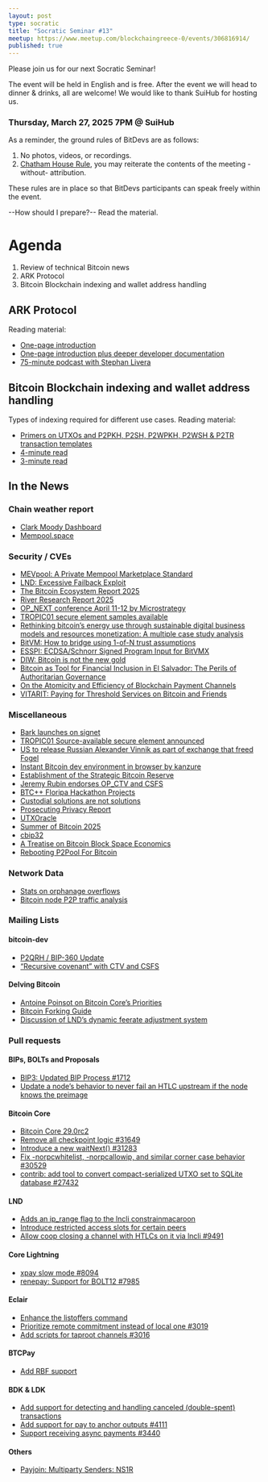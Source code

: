 ```yaml
---
layout: post
type: socratic
title: "Socratic Seminar #13"
meetup: https://www.meetup.com/blockchaingreece-0/events/306816914/
published: true
---
```


Please join us for our next Socratic Seminar!

The event will be held in English and is free. After the event we will head to dinner & drinks, all are welcome! 
We would like to thank SuiHub for hosting us.

### Thursday, March 27, 2025 7PM @ SuiHub

As a reminder, the ground rules of BitDevs are as follows:

1. No photos, videos, or recordings.
2. [Chatham House Rule](https://en.wikipedia.org/wiki/Chatham_House_Rule), you may
   reiterate the contents of the meeting -without- attribution.

These rules are in place so that BitDevs participants can speak freely within the event.

--How should I prepare?--   Read the material.

# Agenda

1. Review of technical Bitcoin news
2. ARK Protocol
3. Bitcoin Blockchain indexing and wallet address handling

## ARK Protocol
Reading material:

* [One-page introduction](https://docs.second.tech/protocol/intro/)
* [One-page introduction plus deeper developer documentation](https://arkdev.info/docs/learn/concepts)
* [75-minute podcast with Stephan Livera](https://www.youtube.com/watch?v=1VSNArCC9yw)

## Bitcoin Blockchain indexing and wallet address handling
Types of indexing required for different use cases.
Reading material:

* [Primers on UTXOs and P2PKH, P2SH, P2WPKH, P2WSH & P2TR transaction templates](https://learnmeabitcoin.com/technical/transaction/utxo)
* [4-minute read](https://bitcoin.stackexchange.com/questions/107619/why-does-bitcoin-core-support-a-transaction-index-but-not-an-address-index)
* [3-minute read](https://bitcoin.stackexchange.com/questions/89008/how-do-i-extract-the-address-from-a-scriptpubkey)


## In the News

### Chain weather report

* [Clark Moody Dashboard](https://dashboard.clarkmoody.com/)
* [Mempool.space](https://mempool.space/graphs/mempool#1m)

### Security / CVEs

* [MEVpool: A Private Mempool Marketplace Standard](https://github.com/mevpool/mevpool/blob/main/mevpool-marketplace.md)  
* [LND: Excessive Failback Exploit](https://morehouse.github.io/lightning/lnd-excessive-failback-exploit/)  
* [The Bitcoin Ecosystem Report 2025](https://epochvc.io/pdf/Epoch-Bitcoin-Ecosystem-Report-2024.pdf)  
* [River Research Report 2025](https://river.com/learn/files/river-bitcoin-adoption-report-2025.pdf)  
* [OP\_NEXT conference April 11-12 by Microstrategy](https://opnext.dev/)  
* [TROPIC01 secure element samples available](https://www.cnx-software.com/2025/03/01/tropic-square-tropic01-is-an-auditable-open-architecture-tamper-proof-risc-v-secure-element-se-for-iot-and-microcontrollers/)  
* [Rethinking bitcoin’s energy use through sustainable digital business models and resources monetization: A multiple case study analysis](https://www.sciencedirect.com/science/article/pii/S2666954425000092)  
* [BitVM: How to bridge using 1-of-N trust assumptions](https://storopoli.com/blog/bitvm/)  
* [ESSPI: ECDSA/Schnorr Signed Program Input for BitVMX](https://bitvmx.org/files/esspi-ecdsa-input-bitvmx.pdf)  
* [DIW: Bitcoin is not the new gold](https://www.diw.de/documents/publikationen/73/diw_01.c.938867.de/dwr-25-09-1.pdf)  
* [Bitcoin as Tool for Financial Inclusion in El Salvador: The Perils of Authoritarian Governance](https://journals.sagepub.com/doi/full/10.1177/1866802X251316902)  
* [On the Atomicity and Efficiency of Blockchain Payment Channels](https://eprint.iacr.org/2025/180)  
* [VITARIT: Paying for Threshold Services on Bitcoin and Friends](https://eprint.iacr.org/2025/174)

### Miscellaneous

* [Bark launches on signet](https://blog.second.tech/try-ark-on-signet/)
* [TROPIC01 Source-available secure element announced](https://tropicsquare.com/tropic01)
* [US to release Russian Alexander Vinnik as part of exchange that freed Fogel](https://www.reuters.com/world/us/us-release-russian-alexander-vinnik-part-exchange-that-freed-fogel-new-york-2025-02-12/)  
* [Instant Bitcoin dev environment in browser by kanzure](https://x.com/kanzure/status/1886849902245736693)  
* [Establishment of the Strategic Bitcoin Reserve](https://www.whitehouse.gov/presidential-actions/2025/03/establishment-of-the-strategic-bitcoin-reserveand-united-states-digital-asset-stockpile/)  
* [Jeremy Rubin endorses OP\_CTV and CSFS](https://x.com/JeremyRubin/status/1895676912401252588)  
* [BTC++ Floripa Hackathon Projects](https://bitcoinplusplus.devpost.com/project-gallery?page=1)  
* [Custodial solutions are not solutions](https://spiralbtc.substack.com/p/custodial-solutions-are-not-solutions)  
* [Prosecuting Privacy Report](https://www.defieducationfund.org/_files/ugd/84ba66_87dfb370e81a4766811bf16e5293c6da.pdf)  
* [UTXOracle](https://utxo.live/oracle/)  
* [Summer of Bitcoin 2025](https://www.summerofbitcoin.org/)  
* [cbip32](https://github.com/jamesob/cbip32)  
* [A Treatise on Bitcoin Block Space Economics](https://blog.lopp.net/treatise-bitcoin-block-space-economics/)  
* [Rebooting P2Pool For Bitcoin](https://blog.opdup.com/2025/02/04/rebooting-p2pool-for-bitcoin.html)

### Network Data

* [Stats on orphanage overflows](https://delvingbitcoin.org/t/stats-on-orphanage-overflows/1421)  
* [Bitcoin node P2P traffic analysis](https://delvingbitcoin.org/t/bitcoin-node-p2p-traffic-analysis/1490)

### Mailing Lists

#### bitcoin-dev

* [P2QRH / BIP-360 Update](https://groups.google.com/g/bitcoindev/c/oQKezDOc4us)  
* [“Recursive covenant” with CTV and CSFS](https://groups.google.com/g/bitcoindev/c/Tu7mr419jWQ)

#### Delving Bitcoin

* [Antoine Poinsot on Bitcoin Core’s Priorities](https://delvingbitcoin.org/t/antoine-poinsot-on-bitcoin-cores-priorities/1470)  
* [Bitcoin Forking Guide](https://delvingbitcoin.org/t/bitcoin-forking-guide/1451)
* [Discussion of LND’s dynamic feerate adjustment system](https://delvingbitcoin.org/t/lnds-deadline-aware-budget-sweeper/1512)

### Pull requests

#### BIPs, BOLTs and Proposals

* [BIP3: Updated BIP Process \#1712](https://github.com/bitcoin/bips/pull/1712)
* [Update a node’s behavior to never fail an HTLC upstream if the node knows the preimage](https://github.com/lightning/bolts/issues/1233)

#### Bitcoin Core

* [Bitcoin Core 29.0rc2](https://bitcoincore.org/bin/bitcoin-core-29.0)
* [Remove all checkpoint logic \#31649](https://github.com/bitcoin/bitcoin/issues/31649)
* [Introduce a new waitNext() \#31283](https://github.com/bitcoin/bitcoin/issues/31283)
* [Fix \-norpcwhitelist, \-norpcallowip, and similar corner case behavior \#30529](https://github.com/bitcoin/bitcoin/pull/30529)  
* [contrib: add tool to convert compact-serialized UTXO set to SQLite database \#27432](https://github.com/bitcoin/bitcoin/pull/27432)

#### LND

* [Adds an ip_range flag to the lncli constrainmacaroon](https://github.com/lightningnetwork/lnd/issues/9546)
* [Introduce restricted access slots for certain peers](https://github.com/lightningnetwork/lnd/issues/9458)
* [Allow coop closing a channel with HTLCs on it via lncli \#9491](https://github.com/lightningnetwork/lnd/pull/9491)

#### Core Lightning

* [xpay slow mode \#8094](https://github.com/ElementsProject/lightning/pull/8094)  
* [renepay: Support for BOLT12 \#7985](https://github.com/ElementsProject/lightning/pull/7985)

#### Eclair

* [Enhance the listoffers command](https://github.com/ACINQ/eclair/issues/3037)
* [Prioritize remote commitment instead of local one \#3019](https://github.com/ACINQ/eclair/pull/3019)  
* [Add scripts for taproot channels \#3016](https://github.com/ACINQ/eclair/pull/3016)

#### BTCPay

* [Add RBF support](https://github.com/btcpayserver/btcpayserver/issues/6581)

#### BDK & LDK

* [Add support for detecting and handling canceled (double-spent) transactions](https://github.com/bitcoindevkit/bdk/issues/1839)
* [Add support for pay to anchor outputs \#4111](https://github.com/rust-bitcoin/rust-bitcoin/pull/4111)  
* [Support receiving async payments \#3440](https://github.com/lightningdevkit/rust-lightning/pull/3440)

#### Others

* [Payjoin: Multiparty Senders: NS1R](https://github.com/payjoin/rust-payjoin/pull/434/)
